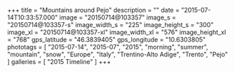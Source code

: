 +++
title = "Mountains around Pejo"
description = ""
date = "2015-07-14T10:33:57.000"
image = "20150714@103357"
image_s = "20150714@103357-s"
image_width_s = "225"
image_height_s = "300"
image_xl = "20150714@103357-xl"
image_width_xl = "576"
image_height_xl = "768"
gps_latitude = "46.3839405"
gps_longitude = "10.6303805"
phototags = [ "2015-07-14", "2015-07", "2015", "morning", "summer", "mountain", "snow", "Europe", "Italy", "Trentino-Alto Adige", "Trento", "Pejo" ]
galleries = [ "2015 Timeline" ]
+++
